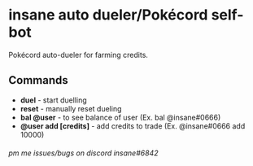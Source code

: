 # insane auto dueler/Pokécord self-bot

Pokécord auto-dueler for farming credits.

## Commands

- **duel** - start duelling
- **reset** - manually reset dueling
- **bal @user** - to see balance of user (Ex. bal @insane#0666)
- **@user add [credits]** - add credits to trade (Ex. @insane#0666 add 10000) 


###### pm me issues/bugs on discord insane#6842
